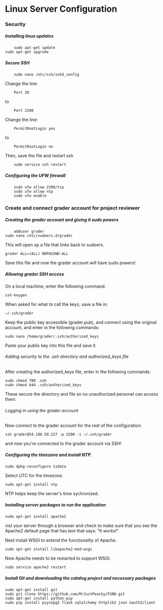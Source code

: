 # Linux Server Configuration

### Security

##### Installing linux updates
 
        sudo apt-get update
	sudo apt-get upgrade
		
##### Secure SSH
 
        sudo nano /etc/ssh/sshd_config
		
Change the line:
	
		Port 20
to

		Port 2200

Change the line:

		PermitRootLogin yes
to

		PermitRootLogin no
		
Then, save the file and restart ssh

		sudo service ssh restart

##### Configuring the UFW firewall
 
 		sudo ufw allow 2200/tcp
		sudo ufw allow ntp
		sudo ufw enable
		
### Create and connect grader account for project reviewer

##### Creating the grader account and giving it sudo powers

        adduser grader
	sudo nano /etc/sudoers.d/grader
		
   This will open up a file that links back to sudoers.
   
   	grader ALL=(ALL) NOPASSWD:ALL
		
   Save this file and now the grader account will have sudo powers!

##### Allowing grader SSH access
On a local machine, enter the following command:
		
	ssh-keygen
When asked for what to call the keys, save a file in:

	~/.ssh/grader
		
Keep the public key accessible (grader.pub), and connect using the original account, and enter in the following commands:
		
	sudo nano /home/grader/.ssh/authorized_keys
Paste your public key into this file and save it.		

###### Adding security to the .ssh directory and authorized_keys file
After creating the authorized_keys file, enter in the following commands:

	sudo chmod 700 .ssh
	sudo chmod 644 .ssh/authorized_keys
These secure the directory and file so no unauthorized personel can access them.

###### Logging in using the grader account
Now connect to the grader account for the rest of the configuration:

	ssh grader@54.186.59.227 -p 2200 -i ~/.ssh/grader
and now you're connected to the grader account via SSH!

##### Configuring the timezone and install NTP.

	sudo dpkg-reconfigure tzdata
Select UTC for the timezone.
 
 	sudo apt-get install ntp
NTP helps keep the server's time sychronized.

##### Installing server packages to run the application
 
 	sudo apt-get install apache2
vist your server through a browser and check to make sure that you see the Apache2 default page that has text that says: "It works!"


Next install WSGI to extend the functionality of Apache.

	sudo apt-get install libapache2-mod-wsgi
Now Apache needs to be restarted to support WSGI.

	sudo service apache2 restart

##### Install Git and downloading the catalog project and necessary packages
 
	sudo apt-get install git
	sudo git clone https://github.com/MrJustPeachy/FSND.git
	sudo apt-get install python-pip
	sudo pip install psycopg2 flask sqlalchemy httplib2 json oauth2client
		
